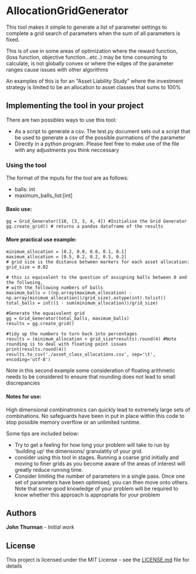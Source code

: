 # AllocationGridGenerator

This tool makes it simple to generate a list of parameter settings to complete a grid search of parameters when the sum of all parameters is fixed.

This is of use in some areas of optimization where the reward function, (loss function, objective function...etc..) may be time consuming to calculate, is not globally convex or where the edges of the parameter ranges cause issues with other algorithms

An examples of this is for an "Asset Liability Study" where the investment strategy is limited to be an allocation to asset classes that sums to 100%

## Implementing the tool in your project

There are two possibles ways to use this tool:
* As a script to generate a csv. The test.py document sets out a script that be used to generate a csv of the possible purmations of the parameter
* Directly in a python program. Please feel free to make use of the file with any adjustments you think neccessary

### Using the tool 

The format of the inputs for the tool are as follows:
* balls: int
* maximum_balls_list:[int]

#### Basic use:

    gg = Grid_Generator([10, [3, 3, 4, 4]) #Initialise the Grid Generator
    gg.create_grid() # returns a pandas dataframe of the results

#### More practical use example:
    
    minimum_allocation = [0.2, 0.0, 0.0, 0.1, 0.1]
    maximum_allocation = [0.5, 0.2, 0.2, 0.5, 0.2]
    # grid size is the distance between markers for each asset allocation:
    grid_size = 0.02

    # this is equivalent to the question of assigning balls between 0 and the follwoing,
    # with the following numbers of balls
    maximum_balls = ((np.array(maximum_allocation) - np.array(minimum_allocation))/grid_size).astype(int).tolist()
    total_balls = int((1 - sum(minimum_allocation))/grid_size)

    #Generate the equaivalent grid
    gg = Grid_Generator(total_balls, maximum_balls)
    results = gg.create_grid()

    #tidy up the numbers to turn back into percentages
    results = (minimum_allocation + grid_size*results).round(4) #Note rounding is to deal with floating point issues
    print(results.round(4))
    results.to_csv('./asset_class_allocations.csv', sep='\t', encoding='utf-8')

Note in this second example some consideration of floating arithmetic needs to be considered to ensure that rounding does not lead to small discrepancies

#### Notes for use:
High dimensional combinatronics can quickly lead to extremely large sets of combinations. No safeguards have been in put in place within this code to stop possible memory overflow or an unlimited runtime. 

Some tips are included below:
* Try to get a feeling for how long your problem will take to run by 'building up' the dimensions/ granulatity of your grid.
* consider using this tool in stages. Running a coarse grid initially and moving to finer grids as you become aware of the areas of interest will greatly reduce running time.
* Consider limiting the number of parameters in a single pass. Once one set of parameters have been optimised, you can then move onto others. Note that some good knowledge of your problem will be required to know whether this approach is appropriate for your problem

## Authors

**John Thurman** - *Initial work* 

## License

This project is licensed under the MIT License - see the [LICENSE.md](LICENSE.md) file for details
